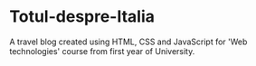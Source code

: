 ﻿# Totul-despre-Italia

A travel blog created using HTML, CSS and JavaScript for 'Web technologies' course from first year of University. 

